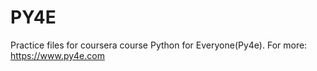 # PY4E
Practice files for coursera course Python for Everyone(Py4e). For more: https://www.py4e.com
